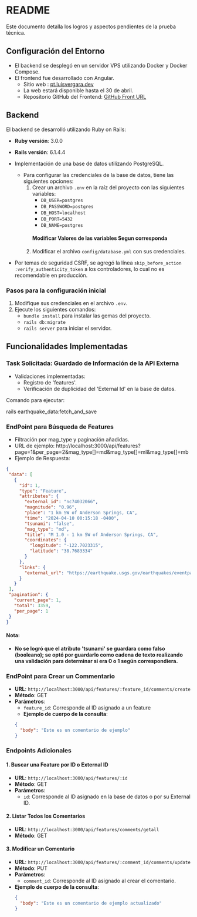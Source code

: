 # README

Este documento detalla los logros y aspectos pendientes de la prueba técnica.

## Configuración del Entorno

- El backend se desplegó en un servidor VPS utilizando Docker y Docker Compose.
- El frontend fue desarrollado con Angular.
  - Sitio web : [pt.luisvergara.dev](https://pt.luisvergara.dev)
  - La web estará disponible hasta el 30 de abril.
  - Repositorio GitHub del Frontend: [GitHub Front URL](https://github.com/LuisVergara1/Prueba_TecnicaAngular)
## Backend

El backend se desarrolló utilizando Ruby on Rails:
- **Ruby versión**: 3.0.0
- **Rails versión**: 6.1.4.4
- Implementación de una base de datos utilizando PostgreSQL.
  - Para configurar las credenciales de la base de datos, tiene las siguientes opciones:
    1. Crear un archivo `.env` en la raíz del proyecto con las siguientes variables:
       - `DB_USER=postgres` 
       - `DB_PASSWORD=postgres`
       - `DB_HOST=localhost`
       - `DB_PORT=5432`
       - `DB_NAME=postgres`
       #### Modificar Valores de las variables Segun corresponda 
    2. Modificar el archivo `config/database.yml` con sus credenciales.

- Por temas de seguridad CSRF, se agregó la línea `skip_before_action :verify_authenticity_token` a los controladores, lo cual no es recomendable en producción.

### Pasos para la configuración inicial

1. Modifique sus credenciales en el archivo `.env`.
2. Ejecute los siguientes comandos:
   - `bundle install` para instalar las gemas del proyecto.
   - `rails db:migrate`
   - `rails server` para iniciar el servidor.

## Funcionalidades Implementadas

### Task Solicitada: Guardado de Información de la API Externa

- Validaciones implementadas:
  - Registro de 'features'.
  - Verificación de duplicidad del 'External Id' en la base de datos.

Comando para ejecutar:

rails earthquake_data:fetch_and_save


### EndPoint para Búsqueda de Features
* Filtración por mag_type y paginación añadidas.
* URL de ejemplo: http://localhost:3000/api/features?page=1&per_page=2&mag_type[]=md&mag_type[]=ml&mag_type[]=mb
* Ejemplo de Respuesta:
 ```json
{
  "data": [
    {
      "id": 1,
      "type": "Feature",
      "attributes": {
        "external_id": "nc74032066",
        "magnitude": "0.96",
        "place": "1 km SW of Anderson Springs, CA",
        "time": "2024-04-10 00:15:18 -0400",
        "tsunami": "false",
        "mag_type": "md",
        "title": "M 1.0 - 1 km SW of Anderson Springs, CA",
        "coordinates": {
          "longitude": "-122.7023315",
          "latitude": "38.7683334"
        }
      },
      "links": {
        "external_url": "https://earthquake.usgs.gov/earthquakes/eventpage/nc74032066"
      }
    }
  ],
  "pagination": {
    "current_page": 1,
    "total": 3359,
    "per_page": 1
  }
} 
```
#### Nota:
- **No se logró que el atributo 'tsunami' se guardara como falso (booleano); se optó por guardarlo como cadena de texto realizando una validación para determinar si era 0 o 1 según correspondiera.**

### EndPoint para  Crear un Commentario
- **URL**: `http://localhost:3000/api/features/:feature_id/comments/create`
- **Método**: GET
- **Parámetros**:
  - `feature_id`: Corresponde al ID asignado a un feature
  - **Ejemplo de cuerpo de la consulta**:
  ```json
  {
    "body": "Este es un comentario de ejemplo"
  }


### Endpoints Adicionales 

#### 1. Buscar una Feature por ID o External ID
- **URL**: `http://localhost:3000/api/features/:id`
- **Método**: GET
- **Parámetros**:
  - `id`: Corresponde al ID asignado en la base de datos o por su External ID.

#### 2. Listar Todos los Comentarios
- **URL**: `http://localhost:3000/api/features/comments/getall`
- **Método**: GET

#### 3. Modificar un Comentario
- **URL**: `http://localhost:3000/api/features/:comment_id/comments/update`
- **Método**: PUT
- **Parámetros**:
  - `comment_id`: Corresponde al ID asignado al crear el comentario.
- **Ejemplo de cuerpo de la consulta**:
  ```json
  {
    "body": "Este es un comentario de ejemplo actualizado"
  }
